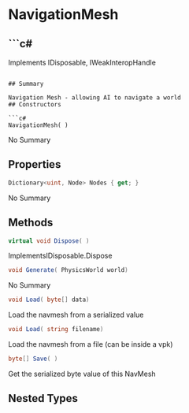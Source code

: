 # NavigationMesh

## ```c#
Implements IDisposable, IWeakInteropHandle
```

## Summary

Navigation Mesh - allowing AI to navigate a world
## Constructors

```c#
NavigationMesh( ) 
```
No Summary
## Properties

```c#
Dictionary<uint, Node> Nodes { get; } 
```
No Summary
## Methods

```c#
virtual void Dispose( ) 
```
ImplementsIDisposable.Dispose
```c#
void Generate( PhysicsWorld world) 
```
No Summary
```c#
void Load( byte[] data) 
```
Load the navmesh from a serialized value
```c#
void Load( string filename) 
```
Load the navmesh from a file (can be inside a vpk)
```c#
byte[] Save( ) 
```
Get the serialized byte value of this NavMesh
## Nested Types

